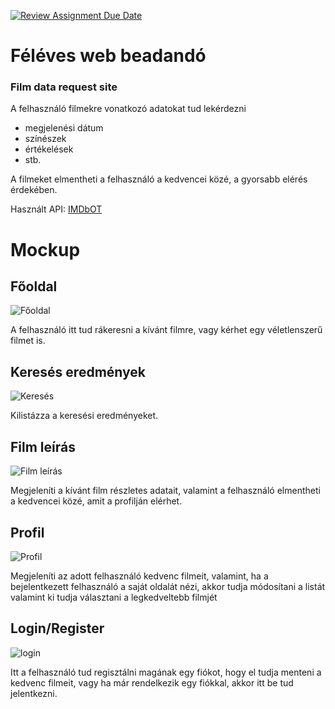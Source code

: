 [![Review Assignment Due Date](https://classroom.github.com/assets/deadline-readme-button-22041afd0340ce965d47ae6ef1cefeee28c7c493a6346c4f15d667ab976d596c.svg)](https://classroom.github.com/a/5MuzMAZ3)

# Féléves web beadandó
### __Film data request site__

A felhasználó filmekre vonatkozó adatokat tud lekérdezni
  - megjelenési dátum
  - színészek
  - értékelések
  - stb.

A filmeket elmentheti a felhasználó a kedvencei közé, a gyorsabb elérés érdekében.

Használt API: [IMDbOT](https://github.com/TelegramPlayGround/Free-Movie-Series-DB-API)

# Mockup
## Főoldal  
![Főoldal](mockuppics/firstsite.png "Főoldal mockup kép")

A felhasználó itt tud rákeresni a kívánt filmre, vagy kérhet egy véletlenszerű filmet is.

## Keresés eredmények
![Keresés](mockuppics/searchpage.png "Keresés mockup kép")

Kilistázza a keresési eredményeket.


## Film leírás
![Film leírás](mockuppics/moviedescpage.png "Film leírás mockup kép")

Megjeleníti a kívánt film részletes adatait, valamint a felhasználó elmentheti a kedvencei közé, amit a profilján elérhet.

## Profil
![Profil](mockuppics/userprofile.png "Profil mockup kép")

Megjeleníti az adott felhasználó kedvenc filmeit, valamint, ha a bejelentkezett felhasználó a saját oldalát nézi, akkor tudja módosítani a listát valamint ki tudja választani a legkedveltebb filmjét

## Login/Register
![login](mockuppics/loginregister.png "Login mockup kép")

Itt a felhasználó tud regisztálni magának egy fiókot, hogy el tudja menteni a kedvenc filmeit, vagy ha már rendelkezik egy fiókkal, akkor itt be tud jelentkezni.